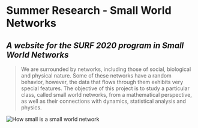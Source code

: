 # **Summer Research - Small World Networks**

## _A website for the SURF 2020 program in Small World Networks_

> We are surrounded by networks, including those of social, biological and physical nature. Some of these networks have a random behavior, however, the data that flows through them exhibits very special features. The objective of this project is to study a particular class, called small world networks, from a mathematical perspective, as well as their connections with dynamics, statistical analysis and physics.

![How small is a small world network](https://scx2.b-cdn.net/gfx/news/hires/2019/howsmallisas.jpg)
